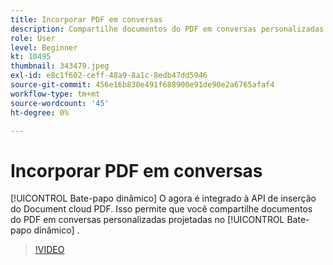 ```yaml
---
title: Incorporar PDF em conversas
description: Compartilhe documentos do PDF em conversas personalizadas projetadas no Dynamic Chat.
role: User
level: Beginner
kt: 10495
thumbnail: 343479.jpeg
exl-id: e8c1f602-ceff-48a9-8a1c-8edb47dd5946
source-git-commit: 456e16b830e491f688900e91de90e2a6765afaf4
workflow-type: tm+mt
source-wordcount: '45'
ht-degree: 0%

---
```


# Incorporar PDF em conversas

[!UICONTROL Bate-papo dinâmico]  O agora é integrado à API de inserção do Document cloud PDF. Isso permite que você compartilhe documentos do PDF em conversas personalizadas projetadas no [!UICONTROL Bate-papo dinâmico] .

>[!VIDEO](https://video.tv.adobe.com/v/343479/?quality=12&learn=on)
